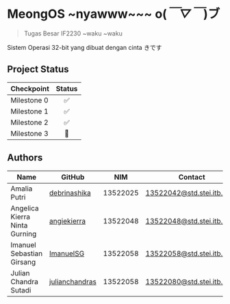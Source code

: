 # MeongOS ~nyawww~~~ o(*￣▽￣*)ブ
> Tugas Besar IF2230 ~waku ~waku
<p>Sistem Operasi 32-bit yang dibuat dengan cinta きです </p>

## Project Status
| Checkpoint | Status |
| ---------- | :------: |
| Milestone 0 |  ✅  |
| Milestone 1 |  ✅  |
| Milestone 2 |  ✅  |
| Milestone 3 |  🤔  |

## Authors
| Name                            | GitHub                                           | NIM      |  Contact                     |
| ------------------------------ | ------------------------------------------------- | -------- | ---------------------------- |
| Amalia Putri                   | [debrinashika](https://github.com/debrinashika)   | 13522025 | 13522042@std.stei.itb.ac.id  |
| Angelica Kierra Ninta Gurning  | [angiekierra](https://github.com/angiekierra)     | 13522048 | 13522048@std.stei.itb.ac.id  |
| Imanuel Sebastian Girsang      | [ImanuelSG](https://github.com/ImanuelSG)             | 13522058 | 13522058@std.stei.itb.ac.id  |
| Julian Chandra Sutadi          | [julianchandras](https://github.com/julianchandras)             | 13522058 | 13522080@std.stei.itb.ac.id  |
